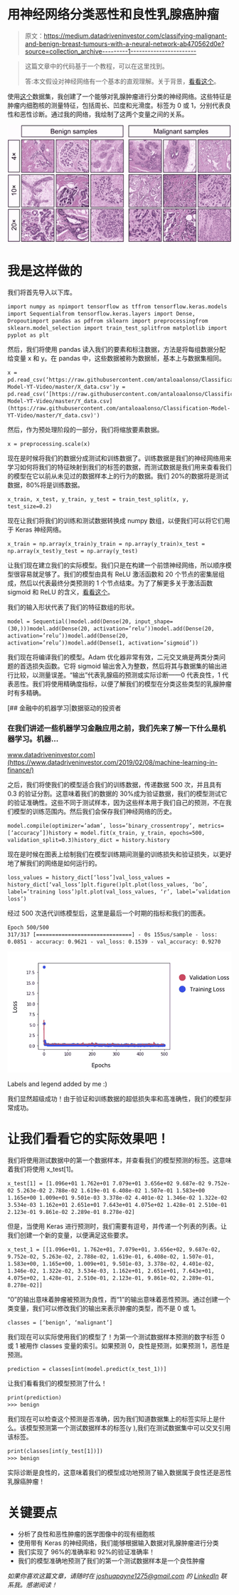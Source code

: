 # 用神经网络分类恶性和良性乳腺癌肿瘤

> 原文：<https://medium.datadriveninvestor.com/classifying-malignant-and-benign-breast-tumours-with-a-neural-network-ab470562d0e?source=collection_archive---------1----------------------->

> 这篇文章中的代码基于一个教程，可以在这里找到。
> 
> 答:本文假设对神经网络有一个基本的直观理解。关于背景，[看看这个](https://medium.com/datadriveninvestor/neural-networks-demystified-34bee0c45fb7)。

使用[这个](https://archive.ics.uci.edu/ml/datasets/Breast+Cancer+Wisconsin+%28Diagnostic%29)数据集，我创建了一个能够对乳腺肿瘤进行分类的神经网络。这些特征是肿瘤内细胞核的测量特征，包括周长、凹度和光滑度。标签为 0 或 1，分别代表良性和恶性诊断。通过我的网络，我绘制了这两个变量之间的关系。

![](img/6c280f0d5e994112494c28ed6dea25ec.png)

# 我是这样做的

我们将首先导入以下库。

```
import numpy as npimport tensorflow as tffrom tensorflow.keras.models import Sequentialfrom tensorflow.keras.layers import Dense, Dropoutimport pandas as pdfrom sklearn import preprocessingfrom sklearn.model_selection import train_test_splitfrom matplotlib import pyplot as plt
```

然后，我们将使用 pandas 读入我们的要素和标注数据，方法是将每组数据分配给变量 x 和 y。在 pandas 中，这些数据被称为数据帧，基本上与数据集相同。

```
x = pd.read_csv(‘https://raw.githubusercontent.com/antaloaalonso/Classification-Model-YT-Video/master/X_data.csv')y = pd.read_csv(‘[https://raw.githubusercontent.com/antaloaalonso/Classification-Model-YT-Video/master/Y_data.csv](https://raw.githubusercontent.com/antaloaalonso/Classification-Model-YT-Video/master/Y_data.csv)')
```

然后，作为预处理阶段的一部分，我们将缩放要素数据。

```
x = preprocessing.scale(x)
```

现在是时候将我们的数据分成测试和训练数据了。训练数据是我们的神经网络用来学习如何将我们的特征映射到我们的标签的数据，而测试数据是我们用来查看我们的模型在它以前从未见过的数据样本上的行为的数据。我们 20%的数据将是测试数据，80%将是训练数据。

```
x_train, x_test, y_train, y_test = train_test_split(x, y, test_size=0.2)
```

现在让我们将我们的训练和测试数据转换成 numpy 数组，以便我们可以将它们用于 Keras 神经网络。

```
x_train = np.array(x_train)y_train = np.array(y_train)x_test = np.array(x_test)y_test = np.array(y_test)
```

让我们现在建立我们的实际模型。我们只是在构建一个前馈神经网络，所以顺序模型很容易就足够了。我们的模型由具有 ReLU 激活函数和 20 个节点的密集层组成，然后以代表最终分类预测的 1 个节点结束。为了了解更多关于激活函数 sigmoid 和 ReLU 的含义，[看看这个](https://medium.com/@joshua.payne/activation-functions-in-artificial-neural-networks-8aa6a5ddf832)。

我们的输入形状代表了我们的特征数组的形状。

```
model = Sequential()model.add(Dense(20, input_shape=(30,)))model.add(Dense(20, activation=’relu’))model.add(Dense(20, activation=’relu’))model.add(Dense(20, activation=’relu’))model.add(Dense(1, activation=’sigmoid’))
```

我们现在将编译我们的模型。Adam 优化器非常有效，二元交叉熵是两类分类问题的首选损失函数。它将 sigmoid 输出舍入为整数，然后将其与数据集的输出进行比较，以测量误差。“输出”代表乳腺癌的预测或实际诊断——0 代表良性，1 代表恶性。我们将使用精确度指标，以便了解我们的模型在分类这些类型的乳腺肿瘤时有多精确。

[](https://www.datadriveninvestor.com/2019/02/08/machine-learning-in-finance/) [## 金融中的机器学习|数据驱动的投资者

### 在我们讲述一些机器学习金融应用之前，我们先来了解一下什么是机器学习。机器…

www.datadriveninvestor.com](https://www.datadriveninvestor.com/2019/02/08/machine-learning-in-finance/) 

之后，我们将使我们的模型适合我们的训练数据，传递数据 500 次，并且具有 0.3 的验证分割。这意味着我们的数据的 30%成为验证数据，我们的模型测试它的验证准确性。这些不同于测试样本，因为这些样本用于我们自己的预测，不在我们模型的训练范围内。然后我们会保存我们神经网络的历史。

```
model.compile(optimizer=’adam’, loss=’binary_crossentropy’, metrics=[‘accuracy’])history = model.fit(x_train, y_train, epochs=500, validation_split=0.3)history_dict = history.history
```

现在是时候在图表上绘制我们在模型训练期间测量的训练损失和验证损失，以更好地了解我们的网络是如何运行的。

```
loss_values = history_dict[‘loss’]val_loss_values = history_dict[‘val_loss’]plt.figure()plt.plot(loss_values, ‘bo’, label=’training loss’)plt.plot(val_loss_values, ‘r’, label=’validation loss’)
```

经过 500 次迭代训练模型后，这里是最后一个时期的指标和我们的图表。

```
Epoch 500/500
317/317 [==============================] - 0s 155us/sample - loss: 0.0851 - accuracy: 0.9621 - val_loss: 0.1539 - val_accuracy: 0.9270
```

![](img/65e8c00acb6949b80f64dc13bf8f7167.png)

Labels and legend added by me :)

我们显然超级成功！由于验证和训练数据的超低损失率和高准确性，我们的模型非常成功。

# 让我们看看它的实际效果吧！

我们将使用测试数据中的第一个数据样本，并查看我们的模型预测的标签。这意味着我们将使用 x_test[1]。

```
x_test[1] = [1.096e+01 1.762e+01 7.079e+01 3.656e+02 9.687e-02 9.752e-02 5.263e-02 2.788e-02 1.619e-01 6.408e-02 1.507e-01 1.583e+00 1.165e+00 1.009e+01 9.501e-03 3.378e-02 4.401e-02 1.346e-02 1.322e-02 3.534e-03 1.162e+01 2.651e+01 7.643e+01 4.075e+02 1.428e-01 2.510e-01 2.123e-01 9.861e-02 2.289e-01 8.278e-02]
```

但是，当使用 Keras 进行预测时，我们需要有逗号，并传递一个列表的列表。让我们创建一个新的变量，以便满足这些要求。

```
x_test_1 = [[1.096e+01, 1.762e+01, 7.079e+01, 3.656e+02, 9.687e-02, 9.752e-02, 5.263e-02, 2.788e-02, 1.619e-01, 6.408e-02, 1.507e-01, 1.583e+00, 1.165e+00, 1.009e+01, 9.501e-03, 3.378e-02, 4.401e-02, 1.346e-02, 1.322e-02, 3.534e-03, 1.162e+01, 2.651e+01, 7.643e+01, 4.075e+02, 1.428e-01, 2.510e-01, 2.123e-01, 9.861e-02, 2.289e-01, 8.278e-02]]
```

“0”的输出意味着肿瘤被预测为良性，而“1”的输出意味着恶性预测。通过创建一个类变量，我们可以修改我们的输出来表示肿瘤的类型，而不是 0 或 1。

```
classes = [‘benign’, ‘malignant’]
```

我们现在可以实际使用我们的模型了！为第一个测试数据样本预测的数字标签 0 或 1 被用作 classes 变量的索引。如果预测 0，良性是预测，如果预测 1，恶性是预测。

```
prediction = classes[int(model.predict(x_test_1))]
```

让我们看看我们的模型预测了什么！

```
print(prediction)
>>> benign
```

我们现在可以检查这个预测是否准确，因为我们知道数据集上的标签实际上是什么。该模型预测第一个测试数据样本的标签(y ),我们在测试数据集中可以交叉引用该标签。

```
print(classes[int(y_test[1])])
>>> benign
```

实际诊断是良性的，这意味着我们的模型成功地预测了输入数据属于良性还是恶性乳腺癌肿瘤！

# 关键要点

*   分析了良性和恶性肿瘤的医学图像中的现有细胞核
*   使用带有 Keras 的神经网络，我们能够根据输入数据对乳腺肿瘤进行分类
*   我们实现了 96%的准确率和 92%的验证准确率！
*   我们的模型准确地预测了我们的第一个测试数据样本是一个良性肿瘤

*如果你喜欢这篇文章，请随时在 joshuapayne1275@gmail.com 的* [*LinkedIn*](https://www.linkedin.com/in/joshua-payne-0bb2a7194/) *联系我。感谢阅读！*